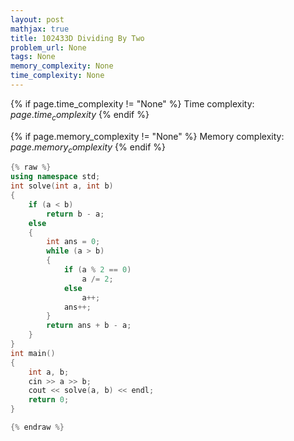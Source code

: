 ```yaml
---
layout: post
mathjax: true
title: 102433D Dividing By Two
problem_url: None
tags: None
memory_complexity: None
time_complexity: None
---
```




{% if page.time_complexity != "None" %}
Time complexity: ${{ page.time_complexity }}$
{% endif %}

{% if page.memory_complexity != "None" %}
Memory complexity: ${{ page.memory_complexity }}$
{% endif %}

```cpp
{% raw %}
using namespace std;
int solve(int a, int b)
{
    if (a < b)
        return b - a;
    else
    {
        int ans = 0;
        while (a > b)
        {
            if (a % 2 == 0)
                a /= 2;
            else
                a++;
            ans++;
        }
        return ans + b - a;
    }
}
int main()
{
    int a, b;
    cin >> a >> b;
    cout << solve(a, b) << endl;
    return 0;
}

{% endraw %}
```